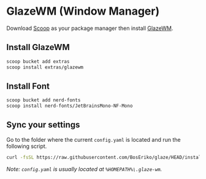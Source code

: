 # GlazeWM (Window Manager)
Download [Scoop](https://github.com/BosEriko/scoop) as your package manager then install [GlazeWM](https://scoop.sh/#/apps?q=glazewm).

## Install GlazeWM
```sh
scoop bucket add extras
scoop install extras/glazewm
```

## Install Font
```sh
scoop bucket add nerd-fonts
scoop install nerd-fonts/JetBrainsMono-NF-Mono
```

## Sync your settings
Go to the folder where the current `config.yaml` is located and run the following script.
```sh
curl -fsSL https://raw.githubusercontent.com/BosEriko/glaze/HEAD/install.sh | sh
```

_Note: `config.yaml` is usually located at `%HOMEPATH%\.glaze-wm`._
